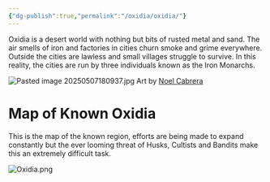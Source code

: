 ```yaml
---
{"dg-publish":true,"permalink":"/oxidia/oxidia/"}
---
```


Oxidia is a desert world with nothing but bits of rusted metal and sand. The air smells of iron and factories in cities churn smoke and grime everywhere. Outside the cities are lawless and small villages struggle to survive. In this reality, the cities are run by three individuals known as the Iron Monarchs.

![Pasted image 20250507180937.jpg](/img/user/Assets/Pasted%20image%2020250507180937.jpg)
Art by [Noel Cabrera](https://x.com/NoelOfficial89)
# Map of Known Oxidia

This is the map of the known region, efforts are being made to expand constantly but the ever looming threat of Husks, Cultists and Bandits make this an extremely difficult task.

![Oxidia.png](/img/user/Oxidia.png)

